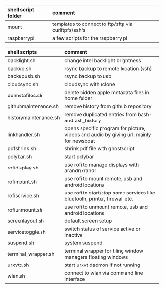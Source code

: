 |shell script folder        |comment                                                                                    |
|:--------------------------|:------------------------------------------------------------------------------------------|
|mount                      |templates to connect to ftp/sftp via curlftpfs/sshfs                                       |
|raspberrypi                |a few scripts for the raspberry pi                                                         |

|shell scripts              |comment                                                                                    |
|:--------------------------|:------------------------------------------------------------------------------------------|
|backlight.sh               |change intel backlight brightness                                                          |
|backup.sh                  |rsync backup to remote location (ssh)                                                      |
|backupusb.sh               |rsync backup to usb                                                                        |
|cloudsync.sh               |cloudsync with rclone                                                                      |
|delmetafiles.sh            |delete hidden apple metadata files in home folder                                          |
|githubmaintenance.sh       |remove history from github repository                                                      |
|historymaintenance.sh      |remove duplicated entries from bash- and zsh_history                                       |
|linkhandler.sh             |opens specific program for picture, videos and audio by giving url. mainly for newsboat    |
|pdfshrink.sh               |shrink pdf file with ghostscript                                                           |
|polybar.sh                 |start polybar                                                                              |
|rofidisplay.sh             |use rofi to manage displays with arandr/xrandr                                             |
|rofimount.sh               |use rofi to mount remote, usb and android locations                                        |
|rofiservice.sh             |use rofi to start/stop some services like bluetooth, printer, firewall etc.                |
|rofiunmount.sh             |use rofi to unmount remote, usb and android locations                                      |
|screenlayout.sh            |default screen setup                                                                       |
|servicetoggle.sh           |switch status of service active or inactive                                                |
|suspend.sh                 |system suspend                                                                             |
|terminal_wrapper.sh        |terminal wrapper for tiling window managers floating windows                               |
|urxvtc.sh                  |start urxvt daemon if not running                                                          |
|wlan.sh                    |connect to wlan via command line interface                                                 |
